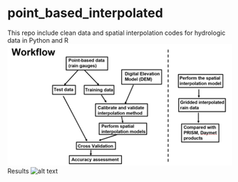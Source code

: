 # point_based_interpolated
This repo include clean data and spatial interpolation codes for hydrologic data in Python and R 
![alt text](https://github.com/hydrogeohc/point_based_interpolated/blob/master/workflow1.png)
Results
![alt text](https://github.com/hydrogeohc/point_based_interpolated/blob/master/comparsion1.png)
